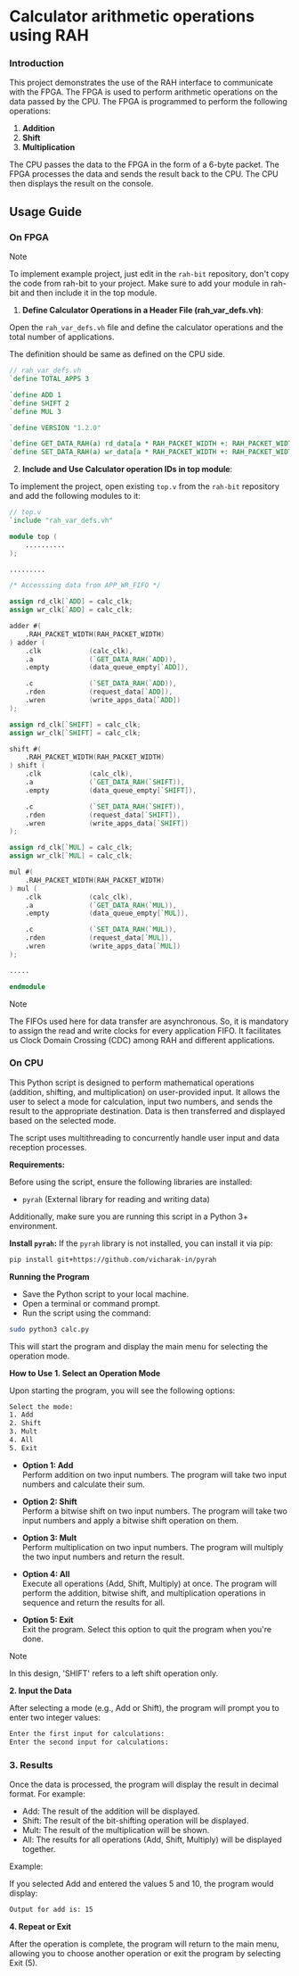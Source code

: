 # Calculator arithmetic operations using RAH

### Introduction

This project demonstrates the use of the RAH interface to communicate with the FPGA. The FPGA is used to perform arithmetic operations on the data passed by the CPU. The FPGA is programmed to perform the following operations:

1. **Addition**
2. **Shift**
3. **Multiplication**

The CPU passes the data to the FPGA in the form of a 6-byte packet. The FPGA processes the data and sends the result back to the CPU. The CPU then displays the result on the console.

## Usage Guide

### On FPGA

> [!NOTE]
>
> To implement example project, just edit in the `rah-bit` repository, don't copy the code from rah-bit to your project. Make sure to add your module in rah-bit and then include it in the top module.

1. **Define Calculator Operations in a Header File (rah_var_defs.vh)**:

Open the `rah_var_defs.vh` file and define the calculator operations and the total number of applications.
    
The definition should be same as defined on the CPU side.

```verilog
// rah_var_defs.vh
`define TOTAL_APPS 3

`define ADD 1
`define SHIFT 2
`define MUL 3

`define VERSION "1.2.0"

`define GET_DATA_RAH(a) rd_data[a * RAH_PACKET_WIDTH +: RAH_PACKET_WIDTH]
`define SET_DATA_RAH(a) wr_data[a * RAH_PACKET_WIDTH +: RAH_PACKET_WIDTH]
```

2. **Include and Use Calculator operation IDs in top module**:

To implement the project, open existing `top.v` from the `rah-bit` repository and add the following modules to it:

```verilog
// top.v
`include "rah_var_defs.vh"

module top (
    ..........
);

.........

/* Accesssing data from APP_WR_FIFO */

assign rd_clk[`ADD] = calc_clk;
assign wr_clk[`ADD] = calc_clk;

adder #(
    .RAH_PACKET_WIDTH(RAH_PACKET_WIDTH)
) adder (
    .clk            (calc_clk),
    .a              (`GET_DATA_RAH(`ADD)),
    .empty          (data_queue_empty[`ADD]),

    .c              (`SET_DATA_RAH(`ADD)),
    .rden           (request_data[`ADD]),
    .wren           (write_apps_data[`ADD])
);

assign rd_clk[`SHIFT] = calc_clk;
assign wr_clk[`SHIFT] = calc_clk;

shift #(
    .RAH_PACKET_WIDTH(RAH_PACKET_WIDTH)
) shift (
    .clk            (calc_clk),
    .a              (`GET_DATA_RAH(`SHIFT)),
    .empty          (data_queue_empty[`SHIFT]),

    .c              (`SET_DATA_RAH(`SHIFT)),
    .rden           (request_data[`SHIFT]),
    .wren           (write_apps_data[`SHIFT])
);

assign rd_clk[`MUL] = calc_clk;
assign wr_clk[`MUL] = calc_clk;

mul #(
    .RAH_PACKET_WIDTH(RAH_PACKET_WIDTH)
) mul (
    .clk            (calc_clk),
    .a              (`GET_DATA_RAH(`MUL)),
    .empty          (data_queue_empty[`MUL]),

    .c              (`SET_DATA_RAH(`MUL)),
    .rden           (request_data[`MUL]),
    .wren           (write_apps_data[`MUL])
);

.....

endmodule
```

> [!NOTE]
>
> The FIFOs used here for data transfer are asynchronous. So, it is mandatory to assign the read and write clocks for every application FIFO. It facilitates us Clock Domain Crossing (CDC) among RAH and different applications.

### On CPU

This Python script is designed to perform mathematical operations (addition, shifting, and multiplication) on user-provided input. It allows the user to select a mode for calculation, input two numbers, and sends the result to the appropriate destination. Data is then transferred and displayed based on the selected mode.

The script uses multithreading to concurrently handle user input and data reception processes.

**Requirements:**

Before using the script, ensure the following libraries are installed:

- `pyrah` (External library for reading and writing data)

Additionally, make sure you are running this script in a Python 3+ environment.

**Install `pyrah`:**
If the `pyrah` library is not installed, you can install it via pip:

```bash
pip install git+https://github.com/vicharak-in/pyrah
```
**Running the Program**

- Save the Python script to your local machine.
- Open a terminal or command prompt.
- Run the script using the command:
```bash
sudo python3 calc.py
```
This will start the program and display the main menu for selecting the operation mode.

**How to Use**
**1. Select an Operation Mode**

Upon starting the program, you will see the following options:

```bash
Select the mode:
1. Add
2. Shift
3. Mult
4. All
5. Exit
```
- **Option 1: Add**  
  Perform addition on two input numbers. The program will take two input numbers and calculate their sum.

- **Option 2: Shift**  
  Perform a bitwise shift on two input numbers. The program will take two input numbers and apply a bitwise shift operation on them.

- **Option 3: Mult**  
  Perform multiplication on two input numbers. The program will multiply the two input numbers and return the result.

- **Option 4: All**  
  Execute all operations (Add, Shift, Multiply) at once. The program will perform the addition, bitwise shift, and multiplication operations in sequence and return the results for all.

- **Option 5: Exit**  
  Exit the program. Select this option to quit the program when you're done.

> [!NOTE]  
> In this design, 'SHIFT' refers to a left shift operation only.

**2. Input the Data**

After selecting a mode (e.g., Add or Shift), the program will prompt you to enter two integer values:
```bash
Enter the first input for calculations:
Enter the second input for calculations:
```
### 3. Results

Once the data is processed, the program will display the result in decimal format. For example:

- Add: The result of the addition will be displayed.
- Shift: The result of the bit-shifting operation will be displayed.
- Mult: The result of the multiplication will be shown.
- All: The results for all operations (Add, Shift, Multiply) will be displayed together.

Example:

If you selected Add and entered the values 5 and 10, the program would display:
```bash
Output for add is: 15
```
**4. Repeat or Exit**

After the operation is complete, the program will return to the main menu, allowing you to choose another operation or exit the program by selecting Exit (5).
